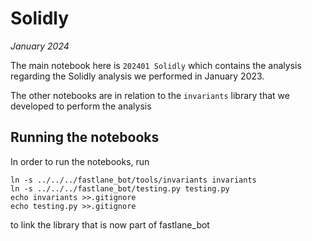 # Solidly

_January 2024_

The main notebook here is `202401 Solidly` which contains the analysis regarding the Solidly analysis we performed in January 2023.

The other notebooks are in relation to the `invariants` library that we developed to perform the analysis


## Running the notebooks

In order to run the notebooks, run

    ln -s ../../../fastlane_bot/tools/invariants invariants
    ln -s ../../../fastlane_bot/testing.py testing.py
    echo invariants >>.gitignore
    echo testing.py >>.gitignore

to link the library that is now part of fastlane_bot